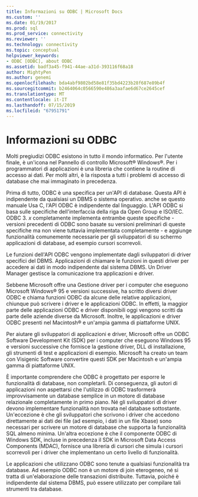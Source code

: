 ```yaml
---
title: Informazioni su ODBC | Microsoft Docs
ms.custom: ''
ms.date: 01/19/2017
ms.prod: sql
ms.prod_service: connectivity
ms.reviewer: ''
ms.technology: connectivity
ms.topic: conceptual
helpviewer_keywords:
- ODBC [ODBC], about ODBC
ms.assetid: badf3a45-f941-44ae-a31d-393116f68a18
author: MightyPen
ms.author: genemi
ms.openlocfilehash: bda4abf9802bd58e81f35bd4223b28f687e89b4f
ms.sourcegitcommit: b2464064c0566590e486a3aafae6d67ce2645cef
ms.translationtype: MT
ms.contentlocale: it-IT
ms.lasthandoff: 07/15/2019
ms.locfileid: "67951791"
---
```

# <a name="what-is-odbc"></a>Informazioni su ODBC
Molti pregiudizi ODBC esistono in tutto il mondo informatico. Per l'utente finale, è un'icona nel Pannello di controllo Microsoft® Windows®. Per i programmatori di applicazioni è una libreria che contiene la routine di accesso ai dati. Per molti altri, è la risposta a tutti i problemi di accesso di database che mai immaginato in precedenza.  
  
 Prima di tutto, ODBC è una specifica per un'API di database. Questa API è indipendente da qualsiasi un DBMS o sistema operativo. anche se questo manuale Usa C, l'API ODBC è indipendente dal linguaggio. L'API ODBC si basa sulle specifiche dell'interfaccia della riga da Open Group e ISO/IEC. ODBC 3. *x* completamente implementa entrambe queste specifiche - versioni precedenti di ODBC sono basate su versioni preliminari di queste specifiche ma non viene tuttavia implementata completamente - e aggiunge funzionalità comunemente necessarie per gli sviluppatori di su schermo applicazioni di database, ad esempio cursori scorrevoli.  
  
 Le funzioni dell'API ODBC vengono implementate dagli sviluppatori di driver specifici del DBMS. Applicazioni di chiamare le funzioni in questi driver per accedere ai dati in modo indipendente dal sistema DBMS. Un Driver Manager gestisce la comunicazione tra applicazioni e driver.  
  
 Sebbene Microsoft offre una Gestione driver per i computer che eseguono Microsoft Windows® 95 e versioni successive, ha scritto diversi driver ODBC e chiama funzioni ODBC da alcune delle relative applicazioni, chiunque può scrivere i driver e le applicazioni ODBC. In effetti, la maggior parte delle applicazioni ODBC e driver disponibili oggi vengono scritti da parte delle aziende diverse da Microsoft. Inoltre, le applicazioni e driver ODBC presenti nel Macintosh® e un'ampia gamma di piattaforme UNIX.  
  
 Per aiutare gli sviluppatori di applicazioni e driver, Microsoft offre un ODBC Software Development Kit (SDK) per i computer che eseguono Windows 95 e versioni successive che fornisce la gestione driver, DLL di installazione, gli strumenti di test e applicazioni di esempio. Microsoft ha creato un team con Visigenic Software convertire questi SDK per Macintosh e un'ampia gamma di piattaforme UNIX.  
  
 È importante comprendere che ODBC è progettato per esporre le funzionalità di database, non completarli. Di conseguenza, gli autori di applicazioni non aspettarsi che l'utilizzo di ODBC trasformerà improvvisamente un database semplice in un motore di database relazionale completamente in primo piano. Né gli sviluppatori di driver devono implementare funzionalità non trovata nel database sottostante. Un'eccezione è che gli sviluppatori che scrivono i driver che accedono direttamente ai dati dei file (ad esempio, i dati in un file Xbase) sono necessari per scrivere un motore di database che supporta la funzionalità SQL almeno minima. Un'altra eccezione è che il componente ODBC di Windows SDK, incluse in precedenza il SDK in Microsoft Data Access Components (MDAC), fornisce una libreria di cursori che simula i cursori scorrevoli per i driver che implementano un certo livello di funzionalità.  
  
 Le applicazioni che utilizzano ODBC sono tenute a qualsiasi funzionalità tra database. Ad esempio ODBC non è un motore di join eterogeneo, né si tratta di un'elaborazione delle transazioni distribuite. Tuttavia, poiché è indipendente dal sistema DBMS, può essere utilizzato per compilare tali strumenti tra database.
